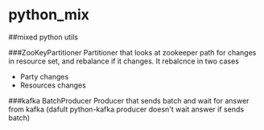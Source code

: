 python_mix
==========

##mixed python utils

###ZooKeyPartitioner
Partitioner that looks at zookeeper path for changes in resource set, and rebalance if it changes.
It rebalcnce in two cases
* Party changes
* Resources changes

###kafka BatchProducer
Producer that sends batch and wait for answer from kafka (dafult python-kafka producer doesn't wait answer if sends batch)

